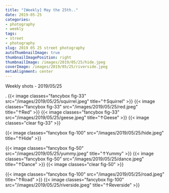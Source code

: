 ```yaml
---
title: "[Weekly] May the 25th.."
date: 2019-05-25
categories:
- photography
- weekly
tags:
- street
- photography
slug: 2019 05 25 street photography
autoThumbnailImage: true
thumbnailImagePosition: right
thumbnailImage: /images/2019/05/25/hide.jpeg
coverImage: /images/2019/05/25/riverside.jpeg
metaAlignment: center
---
```


Weekly shots - 2019/05/25
<!--more-->

.
{{< image classes="fancybox fig-33" src="/images/2019/05/25/squirrel.jpeg"  title="↑Squirrel" >}}
{{< image classes="fancybox fig-33" src="/images/2019/05/25/red.jpeg"  title="↑Red" >}}
{{< image classes="fancybox fig-33" src="/images/2019/05/25/geese.jpeg"  title="↑Geese" >}}
{{< image classes="clear fig-33" >}}

{{< image classes="fancybox fig-100" src="/images/2019/05/25/hide.jpeg"  title="↑Hide" >}}

{{< image classes="fancybox fig-50" src="/images/2019/05/25/yummy.jpeg"  title="↑Yummy" >}}
{{< image classes="fancybox fig-50" src="/images/2019/05/25/dance.jpeg"  title="↑Dance" >}}
{{< image classes="clear fig-50" >}}

{{< image classes="fancybox fig-100" src="/images/2019/05/25/road.jpeg"  title="↑Road" >}}
{{< image classes="fancybox fig-100" src="/images/2019/05/25/riverside.jpeg"  title="↑Reverside" >}}